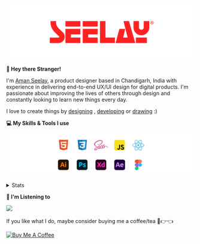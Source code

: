[![banner](./images/seelay.svg)](https://www.seelay.in)

**👋 Hey there Stranger!**

I'm [Aman Seelay](https://www.seelay.in), a product designer based in Chandigarh, India with experience in delivering end-to-end UX/UI design for digital products. I'm passionate about improving the lives of others through design and constantly looking to learn new things every day.

I love to create things by [designing](https://www.seelay.in/#work) , [developing](https://www.seelay.in/#projects) or [drawing](https://art.seelay.in) :)

**💻 My Skills & Tools I use**

[![banner](./images/skills&tools.svg)](https://www.seelay.in/about)

<details>
  <summary>Stats</summary>

---

<!--START_SECTION:waka-->
![Profile Views](http://img.shields.io/badge/Profile%20Views-1-blue)

**🐱 My GitHub Data** 

> 📦 528.8 kB Used in GitHub's Storage 
 > 
> 🏆 599 Contributions in the Year 2023
 > 
> 💼 Opted to Hire
 > 
> 📜 1 Public Repository 
 > 
> 🔑 42 Private Repository 
 > 
**I'm a Night 🦉** 

```text
🌞 Morning                302 commits         ████░░░░░░░░░░░░░░░░░░░░░   17.51 % 
🌆 Daytime                290 commits         ████░░░░░░░░░░░░░░░░░░░░░   16.81 % 
🌃 Evening                510 commits         ███████░░░░░░░░░░░░░░░░░░   29.57 % 
🌙 Night                  623 commits         █████████░░░░░░░░░░░░░░░░   36.12 % 
```
📅 **I'm Most Productive on Sunday** 

```text
Monday                   214 commits         ███░░░░░░░░░░░░░░░░░░░░░░   12.41 % 
Tuesday                  291 commits         ████░░░░░░░░░░░░░░░░░░░░░   16.87 % 
Wednesday                152 commits         ██░░░░░░░░░░░░░░░░░░░░░░░   08.81 % 
Thursday                 262 commits         ████░░░░░░░░░░░░░░░░░░░░░   15.19 % 
Friday                   205 commits         ███░░░░░░░░░░░░░░░░░░░░░░   11.88 % 
Saturday                 271 commits         ████░░░░░░░░░░░░░░░░░░░░░   15.71 % 
Sunday                   330 commits         █████░░░░░░░░░░░░░░░░░░░░   19.13 % 
```


📊 **This Week I Spent My Time On** 

```text
🕑︎ Time Zone: Asia/Kolkata

💬 Programming Languages: 
Other                    3 hrs 29 mins       ██████████████░░░░░░░░░░░   54.97 % 
JSON                     1 hr 16 mins        █████░░░░░░░░░░░░░░░░░░░░   20.10 % 
SCSS                     46 mins             ███░░░░░░░░░░░░░░░░░░░░░░   12.11 % 
JavaScript               29 mins             ██░░░░░░░░░░░░░░░░░░░░░░░   07.79 % 
XML                      9 mins              █░░░░░░░░░░░░░░░░░░░░░░░░   02.59 % 

🔥 Editors: 
Chrome                   3 hrs 25 mins       █████████████░░░░░░░░░░░░   53.75 % 
VS Code                  2 hrs 52 mins       ███████████░░░░░░░░░░░░░░   45.33 % 
Edge                     3 mins              ░░░░░░░░░░░░░░░░░░░░░░░░░   00.92 % 

💻 Operating System: 
Windows                  6 hrs 21 mins       █████████████████████████   100.00 % 
```

**I Mostly Code in JavaScript** 

```text
JavaScript               27 repos            ███████████████░░░░░░░░░░   61.36 % 
TypeScript               13 repos            ███████░░░░░░░░░░░░░░░░░░   29.55 % 
Java                     3 repos             ██░░░░░░░░░░░░░░░░░░░░░░░   06.82 % 
HTML                     1 repo              █░░░░░░░░░░░░░░░░░░░░░░░░   02.27 % 
```




 Last Updated on 28/11/2023 06:39:21 UTC
<!--END_SECTION:waka-->

---

 </details>

**🎵 I'm Listening to**

<object data="https://now-play.vercel.app/api/generate?uid=7a17a86e-d6b7-43b5-8d9c-1d6dae42a779" >

  <img src="https://now-play.vercel.app/api/generate?uid=7a17a86e-d6b7-43b5-8d9c-1d6dae42a779" />

</object>

If you like what I do, maybe consider buying me a coffee/tea 🥺👉👈

<a href="https://www.buymeacoffee.com/seelay" target="_blank"><img src="https://cdn.buymeacoffee.com/buttons/v2/default-red.png" alt="Buy Me A Coffee" width="150" ></a>
